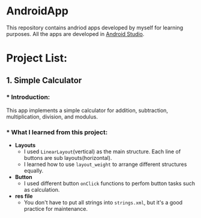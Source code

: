 # AndroidApp
This repository contains andriod apps developed by myself for learning purposes.
All the apps are developed in [Android Studio](https://developer.android.com/studio/index.html).

# Project List:
## 1. Simple Calculator
### * Introduction:
This app implements a simple calculator for addition, subtraction, multiplication, division, and modulus.
### * What I learned from this project:
* **Layouts**
  * I used `LinearLayout`(vertical) as the main structure. Each line of buttons are sub layouts(horizontal).
  * I learned how to use `layout_weight` to arrange different structures equally.
* **Button**
  * I used different button `onClick` functions to perfom button tasks such as calculation.
* **res file**
  * You don't have to put all strings into `strings.xml`, but it's a good practice for maintenance.
